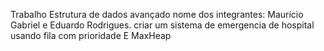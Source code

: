 Trabalho Estrutura de dados avançado
nome dos integrantes: Maurício Gabriel e Eduardo Rodrigues.
criar um sistema de emergencia de hospital usando fila com prioridade E MaxHeap
